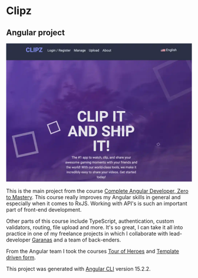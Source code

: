 # Clipz

## Angular project

![clips.webp](clips.webp)

This is the main project from the course [Complete Angular Developer, Zero to Mastery](https://zerotomastery.io/courses/learn-angular). This course really improves my Angular skills in general and especially when it comes to RxJS. Working with API's is such an important part of front-end development. 

Other parts of this course include TypeScript, authentication, custom validators, routing, file upload and more. It's so great, I can take it all into practice in one of my freelance projects in which I collaborate with lead-developer [Garanas](https://github.com/Garanas) and a team of back-enders.

From the Angular team I took the courses [Tour of Heroes](https://github.com/peterdoolaard/Tour-of-heroes) and [Template driven form](https://github.com/peterdoolaard/agular-template-driven-form).

This project was generated with [Angular CLI](https://github.com/angular/angular-cli) version 15.2.2.

